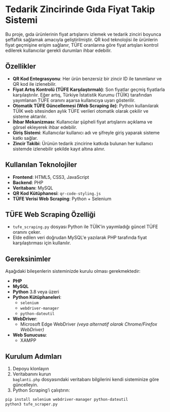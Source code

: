 #  Tedarik Zincirinde Gıda Fiyat Takip Sistemi

Bu proje, gıda ürünlerinin fiyat artışlarını izlemek ve tedarik zinciri boyunca şeffaflık sağlamak amacıyla geliştirilmiştir. QR kod teknolojisi ile ürünlerin fiyat geçmişine erişim sağlanır, TÜFE oranlarına göre fiyat artışları kontrol edilerek kullanıcılar gerekli durumları ihbar edebilir.

##  Özellikler

-  **QR Kod Entegrasyonu**: Her ürün benzersiz bir zincir ID ile tanımlanır ve QR kod ile izlenebilir.
-  **Fiyat Artış Kontrolü (TÜFE Karşılaştırmalı)**: Son fiyatlar geçmiş fiyatlarla karşılaştırılır. Eğer artış, Türkiye İstatistik Kurumu (TÜİK) tarafından yayımlanan TÜFE oranını aşarsa kullanıcıya uyarı gösterilir.
-  **Otomatik TÜFE Güncellemesi (Web Scraping ile)**: Python kullanılarak TÜİK web sitesinden aylık TÜFE verileri otomatik olarak çekilir ve sisteme aktarılır.
-  **İhbar Mekanizması**: Kullanıcılar şüpheli fiyat artışlarını açıklama ve görsel ekleyerek ihbar edebilir.
-  **Giriş Sistemi**: Kullanıcılar kullanıcı adı ve şifreyle giriş yaparak sisteme katkı sağlar.
-  **Zincir Takibi**: Ürünün tedarik zincirine katkıda bulunan her kullanıcı sistemde izlenebilir şekilde kayıt altına alınır.
  

##  Kullanılan Teknolojiler

- **Frontend**: HTML5, CSS3, JavaScript
- **Backend**: PHP
- **Veritabanı**: MySQL
- **QR Kod Kütüphanesi**: `qr-code-styling.js`
- **TÜFE Verisi Web Scraping**: Python + Selenium


##  TÜFE Web Scraping Özelliği

- `tufe_scraping.py` dosyası Python ile TÜİK’in yayımladığı güncel TÜFE oranını çeker.
- Elde edilen veri doğrudan MySQL'e yazılarak PHP tarafında fiyat karşılaştırması için kullanılır.


## Gereksinimler

Aşağıdaki bileşenlerin sisteminizde kurulu olması gerekmektedir:

- **PHP** 
- **MySQL** 
- **Python** 3.8 veya üzeri
- **Python Kütüphaneleri**:
  - `selenium`
  - `webdriver-manager`
  - `python-dateutil`
- **WebDriver**:
  - Microsoft Edge WebDriver *(veya alternatif olarak Chrome/Firefox WebDriver)*
- **Web Sunucusu**:
  - XAMPP
 
## Kurulum Adımları 
1. Depoyu klonlayın
2. Veritabanını kurun <br>
`baglanti.php` dosyasındaki veritabanı bilgilerini kendi sisteminize göre güncelleyin.
3. Python Scraping’i çalıştırın:
  ```bash
pip install selenium webdriver-manager python-dateutil
python3 tufe_scraper.py
